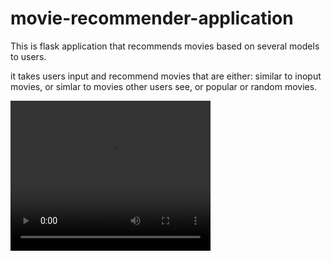 # movie-recommender-application
This is flask application that recommends movies based on several models to users. 

it takes users input and recommend movies that are either: similar to inoput movies, or simlar to movies other users see, or popular or random movies. 

<video width="320" height="240" controls>
  <source src="movie_recommender.mov" type="video/mov">
</video>

